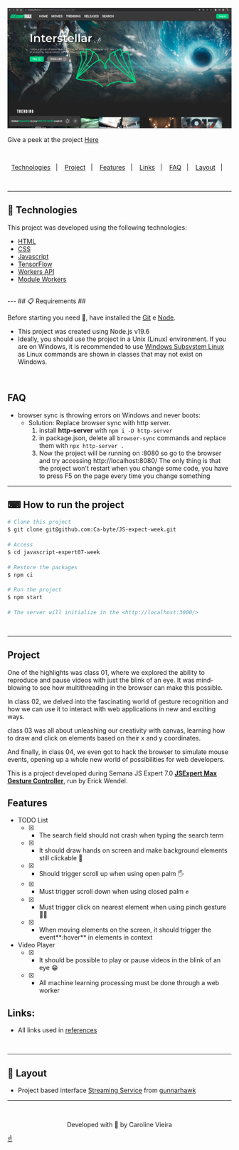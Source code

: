 
<p align="center">
  <img alt="streaming platform with drawing hands doing a heart shape" src=".github/js-expert-cover.png" width="600px">
</p>

Give a peek at the project [Here](https://ca-byte.github.io/JS-expect-week/classes/class04/pages/titles/)

<br>


<p align="center">
  <a href="#rocket-technologies">Technologies</a>&nbsp;&nbsp;&nbsp;|&nbsp;&nbsp;&nbsp;
  <a href="#project">Project</a>&nbsp;&nbsp;&nbsp;|&nbsp;&nbsp;&nbsp;
	<a href="#features">Features</a>&nbsp;&nbsp;&nbsp;|&nbsp;&nbsp;&nbsp;
	<a href="#links">Links</a>&nbsp;&nbsp;&nbsp;|&nbsp;&nbsp;&nbsp;
	<a href="#faq">FAQ</a>&nbsp;&nbsp;&nbsp;|&nbsp;&nbsp;&nbsp;
	<a href="#layout">Layout</a>&nbsp;&nbsp;&nbsp;|&nbsp;&nbsp;&nbsp;
</p>
<br>

---
## 🚀 Technologies ##

This project was developed using the following technologies:

- [HTML](https://developer.mozilla.org/en-US/docs/Web/HTML)
- [CSS](https://developer.mozilla.org/en-US/docs/Web/CSS)
- [Javascript](https://developer.mozilla.org/en-US/docs/Web/JavaScript)
- [TensorFlow](https://blog.tensorflow.org/2020/11/iris-landmark-tracking-in-browser-with-MediaPipe-and-TensorFlowJS.html)
- [Workers API](https://blog.tensorflow.org/2020/11/iris-landmark-tracking-in-browser-with-MediaPipe-and-TensorFlowJS.html)
- [Module Workers](https://web.dev/module-workers/)

<br>
---
## 📋  Requirements ##

Before starting you need :checkered_flag:, have installed the [Git](https://git-scm.com) e [Node](https://nodejs.org/en/).
- This project was created using Node.js v19.6
- Ideally, you should use the project in a Unix (Linux) environment. If you are on Windows, it is recommended to use [Windows Subsystem Linux](https://www.omgubuntu.co.uk/how-to-install-wsl2-on-windows-10) as Linux commands are shown in classes that may not exist on Windows.

<br>

## FAQ ##
- browser sync is throwing errors on Windows and never boots:
  - Solution: Replace browser sync with http server.
    1. install **http-server** with `npm i -D http-server`
    2. in package.json, delete all `browser-sync` commands and replace them with `npx http-server .`
    3. Now the project will be running on :8080 so go to the browser and try accessing http://localhost:8080/
  The only thing is that the project won't restart when you change some code, you have to press F5 on the page every time you change something
---
## ⌨ How to run the project ##

```bash
# Clone this project
$ git clone git@github.com:Ca-byte/JS-expect-week.git

# Access
$ cd javascript-expert07-week

# Restore the packages
$ npm ci

# Run the project
$ npm start

# The server will initialize in the <http://localhost:3000/>

```
<br>

---

## Project ##

One of the highlights was class 01, where we explored the ability to reproduce and pause videos with just the blink of an eye. It was mind-blowing to see how multithreading in the browser can make this possible.

In class 02, we delved into the fascinating world of gesture recognition and how we can use it to interact with web applications in new and exciting ways.

class 03 was all about unleashing our creativity with canvas, learning how to draw and click on elements based on their x and y coordinates.

And finally, in class 04, we even got to hack the browser to simulate mouse events, opening up a whole new world of possibilities for web developers.



This is a project developed during Semana JS Expert 7.0 **[JSExpert Max Gesture Controller](https://semana.javascriptexpert.com.br/)**, run by Erick Wendel.

## Features ##
- TODO List
  - [x] - The search field should not crash when typing the search term
  - [x] - It should draw hands on screen and make background elements still clickable 🙌
  - [x] - Should trigger scroll up when using open palm 🖐
  - [x] - Must trigger scroll down when using closed palm ✊
  - [x] - Must trigger click on nearest element when using pinch gesture 🤏🏻
  - [x] - When moving elements on the screen, it should trigger the event**:hover** in elements in context

- Video Player
  - [x] - It should be possible to play or pause videos in the blink of an eye 😁
  - [x] - All machine learning processing must be done through a web worker
	
## Links: ##
- All links used in [references](./referencias.md)

<br>

---

## 🔖 Layout ##

- Project based interface [Streaming Service](https://codepen.io/Gunnarhawk/pen/vYJEwoM) from [gunnarhawk](https://github.com/Gunnarhawk)

---

<br>
<p align="center">Developed with 💜 by Caroline Vieira</p>

<a href="#top">☝</a>

